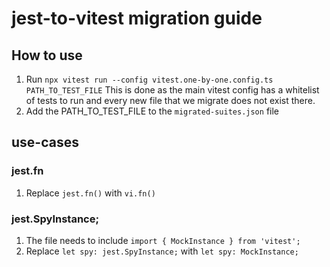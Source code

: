 # jest-to-vitest migration guide

## How to use

1. Run `npx vitest run --config vitest.one-by-one.config.ts PATH_TO_TEST_FILE`
This is done as the main vitest config has a whitelist of tests to run and every new file that we migrate does not exist there.
2. Add the PATH_TO_TEST_FILE to the `migrated-suites.json` file

## use-cases

### jest.fn

1. Replace `jest.fn()` with `vi.fn()`

### jest.SpyInstance;

1. The file needs to include `import { MockInstance } from 'vitest';`
2. Replace `let spy: jest.SpyInstance;` with `let spy: MockInstance;`

